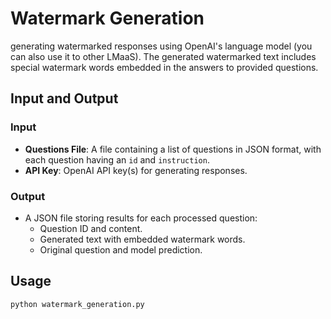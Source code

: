 # Watermark Generation 

generating watermarked responses using OpenAI's language model (you can also use it to other LMaaS). The generated watermarked text includes special watermark words embedded in the answers to provided questions.


## Input and Output

### Input
- **Questions File**: A file containing a list of questions in JSON format, with each question having an `id` and `instruction`.
- **API Key**: OpenAI API key(s) for generating responses.

### Output
- A JSON file storing results for each processed question:
  - Question ID and content.
  - Generated text with embedded watermark words.
  - Original question and model prediction.

## Usage
```bash
python watermark_generation.py
